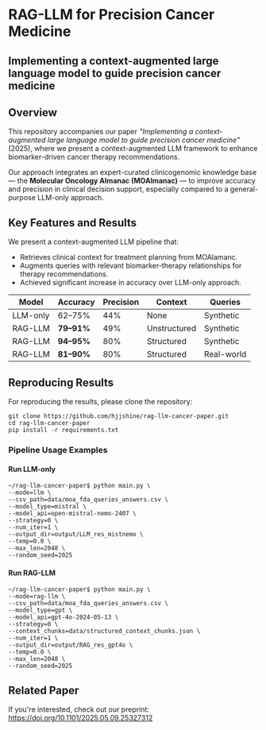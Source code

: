 # RAG-LLM for Precision Cancer Medicine
## Implementing a context-augmented large language model to guide precision cancer medicine

## Overview

This repository accompanies our paper _"Implementing a context-augmented large language model to guide precision cancer medicine"_(2025), where we present a context-augmented LLM framework to enhance biomarker-driven cancer therapy recommendations.

Our approach integrates an expert-curated clinicogenomic knowledge base — the **Molecular Oncology Almanac (MOAlmanac)** — to improve accuracy and precision in clinical decision support, especially compared to a general-purpose LLM-only approach.

## Key Features and Results
We present a context-augmented LLM pipeline that:
- Retrieves clinical context for treatment planning from MOAlamanc.
- Augments queries with relevant biomarker-therapy relationships for therapy recommendations.
- Achieved significant increase in accuracy over LLM-only approach.


| Model       | Accuracy               | Precision     |Context        | Queries    |
|-------------|------------------------|---------------|---------------|------------|
| LLM-only    | 62–75%                 | 44%           | None          | Synthetic  |
| RAG-LLM     | **79–91%**             | 49%           | Unstructured  | Synthetic  |
| RAG-LLM     | **94–95%**             | 80%           | Structured    | Synthetic  |
| RAG-LLM     | **81–90%**             | 80%           | Structured    | Real-world |

## Reproducing Results

For reproducing the results, please clone the repository:
```console
git clone https://github.com/hjjshine/rag-llm-cancer-paper.git  
cd rag-llm-cancer-paper  
pip install -r requirements.txt  
```

### Pipeline Usage Examples
#### Run LLM-only   
```console
~/rag-llm-cancer-paper$ python main.py \
--mode=llm \
--csv_path=data/moa_fda_queries_answers.csv \
--model_type=mistral \
--model_api=open-mistral-nemo-2407 \
--strategy=0 \
--num_iter=1 \
--output_dir=output/LLM_res_mistnemo \
--temp=0.0 \
--max_len=2048 \
--random_seed=2025
```
    
#### Run RAG-LLM
```console
~/rag-llm-cancer-paper$ python main.py \
--mode=rag-llm \
--csv_path=data/moa_fda_queries_answers.csv \
--model_type=gpt \
--model_api=gpt-4o-2024-05-13 \
--strategy=0 \
--context_chunks=data/structured_context_chunks.json \
--num_iter=1 \
--output_dir=output/RAG_res_gpt4o \
--temp=0.0 \
--max_len=2048 \
--random_seed=2025 
```

## Related Paper
If you're interested, check out our preprint:
https://doi.org/10.1101/2025.05.09.25327312


    




